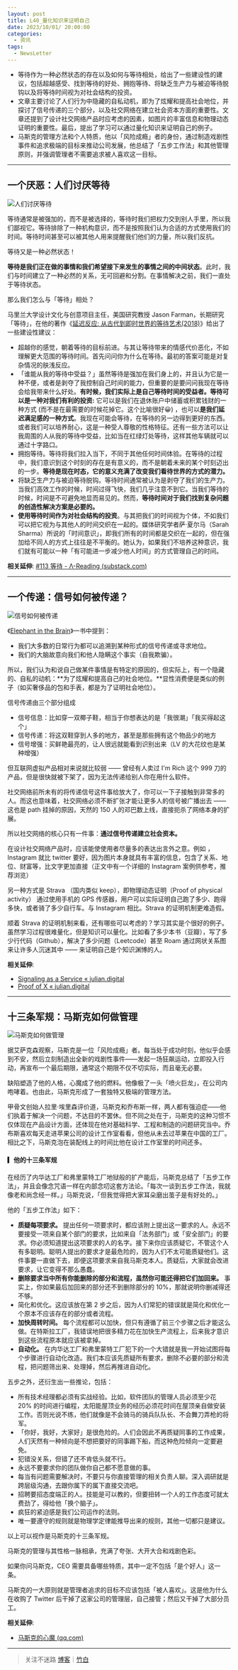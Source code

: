 ```yaml
---
layout: post
title: L40_量化知识来证明自己
date: 2023/10/01/ 20:00:00
categories:
  - 资讯
tags:
  - NewsLetter
---
```


- 等待作为一种必然状态的存在以及如何与等待相处，给出了一些建设性的建议，包括超越感受、找到等待的好处、拥抱等待、将缺乏生产力与被迫等待脱钩以及将等待时间视为对社会结构的投资。
- 文章主要讨论了人们行为中隐藏的自私动机，即为了炫耀和提高社会地位，并探讨了信号传递的三个部分，以及社交网络在建立社会资本方面的重要性。文章还提到了设计社交网络产品时应考虑的因素，如图片的丰富信息和物理动态证明的重要性。最后，提出了学习可以通过量化知识来证明自己的例子。
- 马斯克的管理方法和个人特质，他以「风险成瘾」者的身份，通过制造戏剧性事件和追求极端的目标来推动公司发展，他总结了「五步工作法」和其他管理原则，并强调管理者不需要追求被人喜欢这一目标。

---

## 一个厌恶：人们讨厌等待

![人们讨厌等待](https://pics.naaln.com/blog/2023-09-28-a5b69e.jpg-basicBlog)

等待通常是被强加的，而不是被选择的，等待时我们把权力交到别人手里，所以我们鄙视它。等待排除了一种机构意识，而不是按照我们认为合适的方式使用我们的时间。等待时间甚至可以被其他人用来提醒我们他们的力量，所以我们反抗。

等待又是一种必然状态！

**等待是我们正在做的事情和我们希望接下来发生的事情之间的中间状态**。此时，我们与时间建立了一种必然的关系，无可回避和分割。在事情解决之前，我们一直处于等待状态。

那么我们怎么与「等待」相处？

马里兰大学设计文化与创意项目主任，美国研究教授 Jason Farman，长期研究「等待」，在他的著作《[延迟反应: 从古代到即时世界的等待艺术(2018)](https://yalebooks.yale.edu/book/9780300225679/delayed-response)》给出了一些建设性建议：

- 超越你的感觉，朝着等待的目标前进。与其让等待带来的情感代价恶化，不如理解更大范围的等待时间。首先问问你为什么在等待。最初的答案可能是对复杂情况的肤浅反应。
- 「谁能从我的等待中受益？」虽然等待是强加在我们身上的，并且认为它是一种不便，或者是剥夺了我控制自己时间的能力，但重要的是要问问我现在等待会给我带来什么好处。**有时候，我们实际上是自己等待时间的受益者。等待可以是一种对我们有利的投资:** 它可以是我们在退休账户中储蓄或积累钱财的一种方式 (而不是在最需要的时候花掉它。这个比喻很好😀) ，也可以**是我们延迟满足感的一种方式**。我现在可能会等待，在等待的另一边得到更好的东西。或者我们可以培养耐心，这是一种受人尊敬的性格特征。还有一些方法可以让我周围的人从我的等待中受益，比如当在红绿灯处等待，这样其他车辆就可以通过十字路口。
- 拥抱等待。等待将我们拉入当下，不同于其他任何时间体验。在等待的过程中，我们意识到这个时刻的存在是有意义的，而不是朝着未来的某个时刻迈出的一步。**等待是现在时态，它的意义充满了改变我们看待世界的方式的潜力。**
- 将缺乏生产力与被迫等待脱钩。等待时间通常被认为是剥夺了我们的生产力。当我们高效工作的时候，时间过得飞快，我们几乎注意不到它。当我们等待的时候，时间是不可避免地显而易见的。然而，**等待时间对于我们找到复杂问题的创造性解决方案是必要的。**
- **使用等待时间作为对社会结构的投资**。与其把我们的时间视为个体，不如我们可以把它视为与其他人的时间交织在一起的。媒体研究学者萨·夏尔马（Sarah Sharma）所说的「时间意识」，即我们所有的时间都是交织在一起的，但在强加给不同人的方式上往往是不平衡的。她认为，如果我们不培养这种意识，我们就有可能以一种「有可能进一步减少他人时间」的方式管理自己的时间。

**相关延伸**:
[#113 等待 - Λ-Reading (substack.com)](https://rizime.substack.com/p/113)

---

## 一个传递：信号如何被传递？

![信号如何被传递](https://pics.naaln.com/blog/2023-09-28-428706.png-basicBlog)

《[Elephant in the Brain](https://book.douban.com/subject/27612613/)》一书中提到：

- 我们大多数的日常行为都可以追溯到某种形式的信号传递或寻求地位。
- 我们的大脑故意向我们和他人隐瞒这个事实（自我欺骗）。

所以，我们认为和说自己做某件事情是有特定的原因的，但实际上，有一个隐藏的、自私的动机：**为了炫耀和提高自己的社会地位。**显性消费便是类似的例子（如买奢侈品的包和手表，都是为了证明社会地位）。

信号传递由三个部分组成

- 信号信息：比如穿一双椰子鞋，相当于你想表达的是「我很潮」「我买得起这个」
- 信号传递：将这双鞋穿到人多的地方，甚至是那些拥有这个物品少的地方
- 信号增强：买鲜艳最亮的，让人很远就能看到识别出来（LV 的大花纹也是某种增强）

但互联网虚拟产品相对来说就比较弱 —— 曾经有人卖过 I'm Rich 这个 999 刀的产品，但是很快就被下架了，因为无法传递给别人你在用什么软件。

社交网络前所未有的将传递信号这件事给放大了，你可以一下子接触到非常多的人。而这也意味着，社交网络必须不断扩张才能让更多人的信号被广播出去 —— 这也是 path 挂掉的原因，天然的 150 人的邓巴数上线，直接扼杀了网络本身的扩展。

所以社交网络的核心只有一件事：**通过信号传递建立社会资本。**

在设计社交网络产品时，应该能使使用者尽量多的表达出言外之意。例如 ，Instagram 就比 twitter 要好，因为图片本身就具有丰富的信息，包含了关系、地位、财富等，比文字更加直接（正文中有一个详细的 Instagram 案例供参考，推荐浏览）

另一种方式是 Strava （国内类似 keep），即物理动态证明（Proof of physical activity） 通过使用手机的 GPS 传感器，用户可以实际证明自己跑了多少、跑得多快，或者骑了多少自行车。与 Instagram 相比。Strava 的证明机制更难造假。

顺着 Strava 的证明机制来看，还有哪些可以考虑的？学习其实是个很好的例子。虽然学习过程很难量化，但是知识可以量化。比如看了多少本书（豆瓣），写了多少行代码（Github），解决了多少问题（Leetcode）甚至 Roam 通过网状关系图来让许多人沉迷其中 —— 来证明自己是个知识渊博的人。

**相关延伸**:
- [Signaling as a Service « julian.digital](https://julian.digital/2020/03/28/signaling-as-a-service/)
- [Proof of X « julian.digital](https://julian.digital/2020/08/06/proof-of-x/)

---

## 十三条军规：马斯克如何做管理

![马斯克如何做管理](https://pics.naaln.com/blog/2023-09-28-599bc5.jpg-basicBlog)

据艾萨克森观察，马斯克是一位「风险成瘾」者。每当处于成功时刻，他似乎会感到不安，然后立刻制造出全新的戏剧性事件——发起一场狂飙运动，立即投入行动，再宣布一个最后期限，通常这个期限不仅不切实际，而且毫无必要。

缺陷塑造了他的人格，心魔成了他的燃料。他像极了一头「喷火巨龙」，在公司内咆哮着。也由此，马斯克形成了一套独特又极端的管理方法。

甲骨文创始人拉里·埃里森评价道，马斯克和乔布斯一样，两人都有强迫症——他们执着于解决一个问题，不达目的不罢休。但不同之处在于，马斯克的这种习惯不仅体现在产品设计方面，还体现在他对基础科学、工程和制造的问题研究当中。乔布斯喜欢每天走进苹果公司的设计工作室看看，但他从未去过苹果在中国的工厂。相比之下，马斯克泡在装配线上的时间比他在设计工作室里的时间还多。

#### ▎他的十三条军规

在经历了内华达工厂和弗里蒙特工厂地狱般的扩产能后，马斯克总结了「五步工作法」，并且会像念咒语一样在内部念叨这套方法论。「每次一谈到五步工作法，我就像老和尚念经一样。」马斯克说，「但我觉得把大家耳朵磨出茧子是有好处的。」

他的「五步工作法」如下：

- **质疑每项要求。** 提出任何一项要求时，都应该附上提出这一要求的人。永远不要接受一项来自某个部门的要求，比如来自「法务部门」或「安全部门」的要求。你必须知道提出这项要求的人的名字。接下来你应该质疑它，不管这个人有多聪明。聪明人提出的要求才是最危险的，因为人们不太可能质疑他们。这件事要一直做下去，即便这项要求来自我马斯克本人。质疑后，大家就会改进要求，让它变得不那么愚蠢。
- **删除要求当中所有你能删除的部分和流程，虽然你可能还得把它们加回来。** 事实上，你如果最后加回来的部分还不到删除部分的 10%，那就说明你删减得还不够。
- 简化和优化。这应该放在第 2 步之后，因为人们常犯的错误就是简化和优化一个原本不应该存在的部分或者流程。
- **加快周转时间。** 每个流程都可以加快，但只有遵循了前三个步骤之后才能这么做。在特斯拉工厂，我错误地把很多精力花在加快生产流程上，后来我才意识到这些流程原本就应该被拿掉。
- **自动化。** 在内华达工厂和弗里蒙特工厂犯下的一个大错就是我一开始试图将每个步骤进行自动化改造。我们本应该先质疑所有要求，删除不必要的部分和流程，把问题筛出来、处理掉，然后再推进自动化。

五步之外，还衍生出一些推论，包括：

- 所有技术经理都必须有实战经验。比如，软件团队的管理人员必须至少花 20% 的时间进行编程，太阳能屋顶业务的经历必须花时间在屋顶亲自做安装工作。否则光说不练，他们就像是不会骑马的骑兵队队长、不会舞刀弄枪的将军。
- 「你好，我好，大家好」是很危险的。人们会因此不再质疑同事的工作成果，人们天然有一种倾向是不想把要好的同事踢下船，而这种危险倾向一定要避免。
- 犯错没关系，但错了还不肯低头就不行。
- 永远不要要求你的团队做你自己都不愿意做的事。
- 每当有问题需要解决时，不要只与你直接管理的相关负责人聊。深入调研就是跨层级沟通，去跟你属下的属下直接交流吧。
- 招聘要招态度端正的人。技能是可以教的，但要扭转一个人的工作态度可就太费劲了，得给他「换个脑子」。
- 疯狂的紧迫感是我们公司运作的法则。
- 唯一要遵守的规则就是物理学定律能推导出来的规则，其他一切都只是建议。

以上可以视作是马斯克的十三条军规。

马斯克的管理与其性格一脉相承，充满了夸张、大开大合和戏剧色彩。

如果你问马斯克，CEO 需要具备哪些特质，其中一定不包括「是个好人」这一条。

马斯克的一大原则就是管理者追求的目标不应该包括「被人喜欢」。这是他为什么在收购了 Twitter 后干掉了这家公司的管理层，自己接管；然后又干掉了大部分员工。

**相关延伸**:
- [马斯克的心魔 (qq.com)](https://mp.weixin.qq.com/s/y7KZLQLf3pjAhb1XO3rWVw)

---

> 关注不迷路 [博客](https://blog.naaln.com/)｜[竹白](https://space.zhubai.love/)
